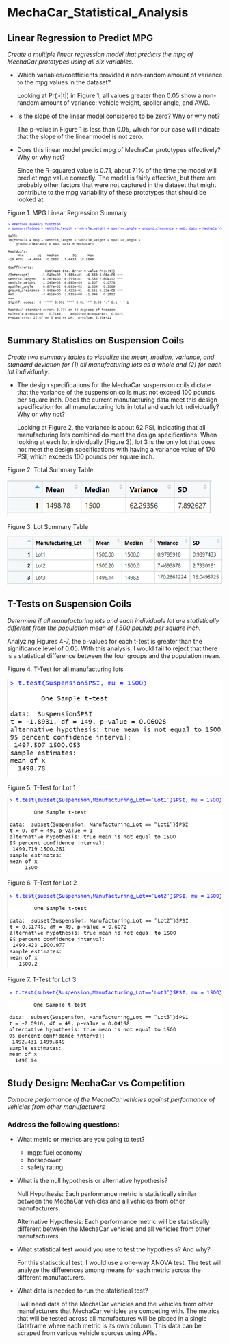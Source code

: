 # MechaCar_Statistical_Analysis

## Linear Regression to Predict MPG

*Create a multiple linear regression model that predicts the mpg of MechaCar prototypes using all six variables.*

- Which variables/coefficients provided a non-random amount of variance to the mpg values in the dataset?
  
  Looking at Pr(>|t|) in Figure 1, all values greater then 0.05 show a non-random amount of variance: vehicle weight, spoiler angle, and AWD. 
  
- Is the slope of the linear model considered to be zero? Why or why not?
  
  The p-value in Figure 1 is less than 0.05, which for our case will indicate that the slope of the linear model is not zero.
  
- Does this linear model predict mpg of MechaCar prototypes effectively? Why or why not?

  Since the R-squared value is 0.71, about 71% of the time the model will predict mgp value correctly. The model is fairly effective, but there are probably other factors that were not captured in the dataset that might contribute to the mpg variability of these prototypes that should be looked at.
  
Figure 1. MPG Linear Regression Summary

![](https://github.com/Ariannatopbjerg/MechaCar_Statistical_Analysis/blob/main/images/Linear_Regress_summary_D1.PNG) 

## Summary Statistics on Suspension Coils

*Create two summary tables to visualize the mean, median, variance, and standard deviation for (1) all manufacturing lots as a whole and (2) for each lot individually.* 

- The design specifications for the MechaCar suspension coils dictate that the variance of the suspension coils must not exceed 100 pounds per square inch. Does the current manufacturing data meet this design specification for all manufacturing lots in total and each lot individually? Why or why not?

  Looking at Figure 2, the variance is about 62 PSI, indicating that all manufacturing lots combined do meet the design specifications. When looking at each lot individually (Figure 3), lot 3 is the only lot that does not meet the design specifications with having a variance value of 170 PSI, which exceeds 100 pounds per square inch.  

Figure 2. Total Summary Table

![](https://github.com/Ariannatopbjerg/MechaCar_Statistical_Analysis/blob/main/images/total_summary_D2.PNG)

Figure 3. Lot Summary Table

![](https://github.com/Ariannatopbjerg/MechaCar_Statistical_Analysis/blob/main/images/lot_summary_D2.PNG)

## T-Tests on Suspension Coils
*Determine if all manufacturing lots and each individuale lot are statistically different from the population mean of 1,500 pounds per square inch.*

Analyzing Figures 4-7, the p-values for each t-test is greater than the significance level of 0.05. With this analysis, I would fail to reject that there is a statistical difference between the four groups and the population mean. 

Figure 4. T-Test for all manufacturing lots

![](https://github.com/Ariannatopbjerg/MechaCar_Statistical_Analysis/blob/main/images/t_test_all_D3.PNG)

Figure 5. T-Test for Lot 1

![](https://github.com/Ariannatopbjerg/MechaCar_Statistical_Analysis/blob/main/images/t_test_Lot1_D3.PNG)

Figure 6. T-Test for Lot 2

![](https://github.com/Ariannatopbjerg/MechaCar_Statistical_Analysis/blob/main/images/t_test_Lot2_D3.PNG)

Figure 7. T-Test for Lot 3

![](https://github.com/Ariannatopbjerg/MechaCar_Statistical_Analysis/blob/main/images/t_test_Lot3_D3.PNG)

## Study Design: MechaCar vs Competition

*Compare performance of the MechaCar vehicles against performance of vehicles from other manufacturers*

### Address the following questions:

- What metric or metrics are you going to test?

  - mgp: fuel economy
  - horsepower
  - safety rating
  
- What is the null hypothesis or alternative hypothesis?
  
  Null Hypothesis: Each performance metric is statistically similar between the MechaCar vehicles and all vehicles from other manufacturers.
  
  Alternative Hypothesis: Each performance metric will be statistically different between the MechaCar vehicles and all vehicles from other manufacturers. 
  
- What statistical test would you use to test the hypothesis? And why?

  For this statisctical test, I would use a one-way ANOVA test. The test will analyze the differences among means for each metric across the different manufacturers.
  
- What data is needed to run the statistical test?
  
  I will need data of the MechaCar vehicles and the vehicles from other manufacturers that MechaCar vehicles are competing with. The metrics that will be tested across all manufactures will be placed in a single dataframe where each metric is its own column. This data can be scraped from various vehicle sources using APIs. 
